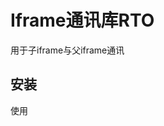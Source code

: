 # Iframe通讯库RTO

用于子iframe与父iframe通讯

## 安装
使用<script>标签引入
或者
`npm install brto`

## 使用

### 初始化

父iframe需要初始化，子firame不需要
`RTO.register([options])`

### 追加消息回调
`
RTO.addEventListener('PAGE_JUMP', function(options) {
                console.log(options);
            });
`

### 发送消息给上层页面

`rto.send(msgType[, options])`

### 打开调试功能（打印日志）
`RTO.openDebugger()`

msgType可选值为：

|    值    |       描述      |
|:-------:|:------------- |
|    'ADD_TO_BAG' |     加入购物车    |
|    'PAGE_JUMP'  |     页面跳转    |


### 调用示例

##### 加入购物车 ADD_TO_BAG

```
   <script src="http://localhost:9002/rto.js"></script>

   <input type="button" value="addToBag" onclick="addToBag(event)"/>
   ....

  function addToBag(event) {
    RTO.send('ADD_TO_BAG', {
                target: {
                  offsetWidth: event.target.offsetWidth,
                  rect: event.target.getBoundingClientRect()
                },
                data: {
                  userid: 1,
                  type: 'xxx',
                  params: {

                  }
                }
              });
  }
```

###### options选项

|    key    |       描述      |
|:-------:|:------------- |
|    target |    触发操作的元素信息，用于控制动效，详情见附表1   |
|    data  |     加入购物车的订单信息，是调用后端接口所需的数据   详情见附表2 |

###### 附表1

|    key    |       描述      |
|:-------:|:------------- |
|    offsetWidth |    固定为 event.target.offsetWidth   |
|    rect  |    固定为 event.target.getBoundingClientRect() |

###### 附表2

|    key    |       描述      |
|:-------:|:------------- |
|    userid |    当前用户id   |
|    type  |    加入购物车接口参数 见http://10.254.2.95:7002/project/122/interface/api/5245 |
|    params  |    加入购物车接口参数，见http://10.254.2.95:7002/project/122/interface/api/5245 |




